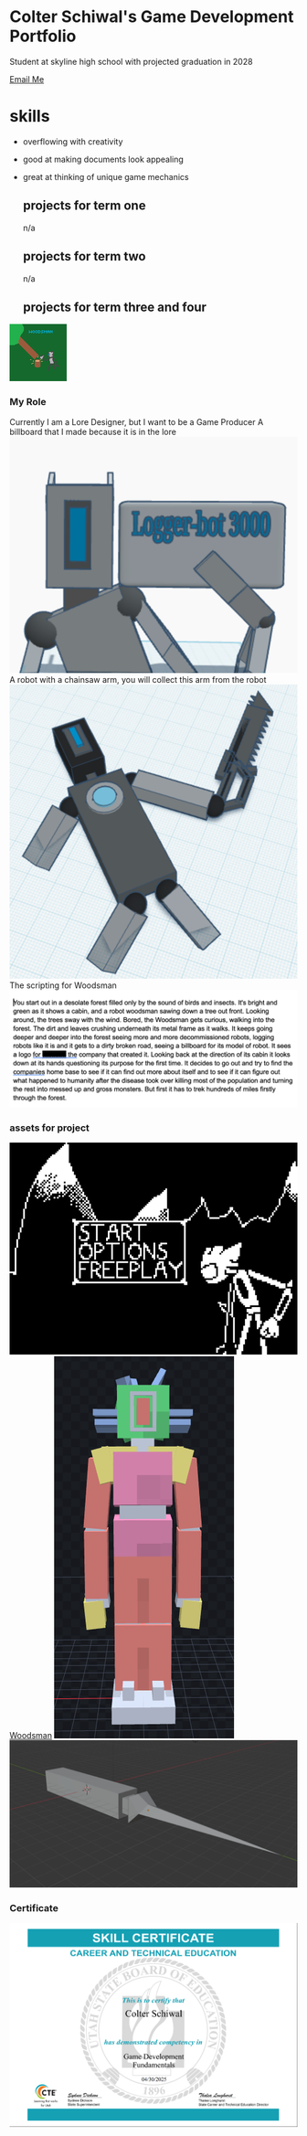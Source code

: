 # Colter Schiwal's Game Development Portfolio
Student at skyline high school with projected graduation in 2028

[Email Me](mailto:424425@graniteschools.org)

# skills
* overflowing with creativity
* good at making documents look appealing
* great at thinking of unique game mechanics

  ## projects for term one
  n/a
  ## projects for term two
  n/a
  ## projects for term three and four
  
![Woodsman](https://github.com/colterschiwal5/My_portfolio/blob/main/images/woodsman.png)

### My Role
Currently I am a Lore Designer, but I want to be a Game Producer
A billboard that I made because it is in the lore
![Billboard](https://github.com/colterschiwal5/My_portfolio/blob/main/images/Billboard.png)
A robot with a chainsaw arm, you will collect this arm from the robot
![Chainsaw](https://github.com/colterschiwal5/My_portfolio/blob/main/images/Decomissioned_chainsaw_bot.png)
The scripting for Woodsman
![Script](https://github.com/colterschiwal5/My_portfolio/blob/main/docs/Script.png)


### assets for project
![woodsmen](https://github.com/rabiescats/Production-Team-1/blob/main/images/geekedbot.gif)
[Woodsman](https://github.com/rabiescats/Production-Team-1/tree/main)
![robot](https://github.com/rabiescats/Production-Team-1/blob/main/images/robotFull.png)
![Sword Arm](https://github.com/rabiescats/Production-Team-1/blob/main/images/SwordArmScreenshot.png)
### Certificate
![certificate](https://github.com/colterschiwal5/My_portfolio/blob/main/images/certificate.png)
